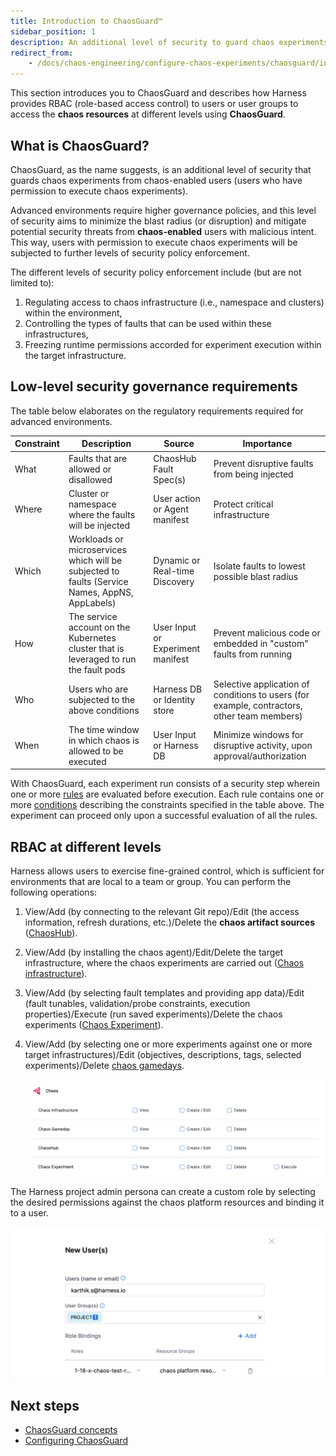 ```yaml
---
title: Introduction to ChaosGuard™
sidebar_position: 1
description: An additional level of security to guard chaos experiments from chaos-enabled users
redirect_from:
    - /docs/chaos-engineering/configure-chaos-experiments/chaosguard/introduction-to-chaosguard
---
```


This section introduces you to ChaosGuard and describes how Harness provides RBAC (role-based access control) to users or user groups to access the **chaos resources** at different levels using **ChaosGuard**.

## What is ChaosGuard?

ChaosGuard, as the name suggests, is an additional level of security that guards chaos experiments from chaos-enabled users (users who have permission to execute chaos experiments).

Advanced environments require higher governance policies, and this level of security aims to minimize the blast radius (or disruption) and mitigate potential security threats from **chaos-enabled** users with malicious intent. This way, users with permission to execute chaos experiments will be subjected to further levels of security policy enforcement.

The different levels of security policy enforcement include (but are not limited to):
1. Regulating access to chaos infrastructure (i.e., namespace and clusters) within the environment,
2. Controlling the types of faults that can be used within these infrastructures, 
3. Freezing runtime permissions accorded for experiment execution within the target infrastructure.

## Low-level security governance requirements
The table below elaborates on the regulatory requirements required for advanced environments.

| Constraint | Description                                                                                    | Source                            | Importance                                                                                  |
|------------|------------------------------------------------------------------------------------------------|-----------------------------------|---------------------------------------------------------------------------------------------|
| What       | Faults that are allowed or disallowed                                                          | ChaosHub Fault Spec(s)            | Prevent disruptive faults from being injected                                               |
| Where      | Cluster or namespace where the faults will be injected                                         | User action or Agent manifest     | Protect critical infrastructure                                                             |
| Which      | Workloads or microservices which will be subjected to faults (Service Names, AppNS, AppLabels) | Dynamic or Real-time Discovery    | Isolate faults to lowest possible blast radius                                              |
| How        | The service account on the Kubernetes cluster that is leveraged to run the fault pods          | User Input or Experiment manifest | Prevent malicious code or embedded in "custom" faults from running                          |
| Who        | Users who are subjected to the above conditions                                                | Harness DB or Identity store      | Selective application of conditions to users (for example, contractors, other team members) |
| When       | The time window in which chaos is allowed to be executed                                       | User Input or Harness DB          | Minimize windows for disruptive activity, upon approval/authorization                       |

With ChaosGuard, each experiment run consists of a security step wherein one or more [rules](./chaosguard-concepts#2-rule) are evaluated before execution. Each rule contains one or more [conditions](/docs/chaos-engineering/features/chaosguard/chaosguard-concepts#1-condition) describing the constraints specified in the table above. The experiment can proceed only upon a successful evaluation of all the rules.

## RBAC at different levels

Harness allows users to exercise fine-grained control, which is sufficient for environments that are local to a team or group. You can perform the following operations:

1. View/Add (by connecting to the relevant Git repo)/Edit (the access information, refresh durations, etc.)/Delete the **chaos artifact sources** ([ChaosHub](/docs/chaos-engineering/features/chaos-hubs/add-chaos-hub.md)).

2. View/Add (by installing the chaos agent)/Edit/Delete the target infrastructure, where the chaos experiments are carried out ([Chaos infrastructure](/docs/chaos-engineering/features/chaos-infrastructure/connect-chaos-infrastructures.md)).

3. View/Add (by selecting fault templates and providing app data)/Edit (fault tunables, validation/probe constraints, execution properties)/Execute (run saved experiments)/Delete the chaos experiments ([Chaos Experiment](/docs/chaos-engineering/features/experiments/construct-and-run-custom-chaos-experiments.md)).

4. View/Add (by selecting one or more experiments against one or more target infrastructures)/Edit (objectives, descriptions, tags, selected experiments)/Delete [chaos gamedays](/docs/chaos-engineering/features/gameday/run-gameday.md).

    ![fine-grain control](./static/introduction-to-chaosguard/fine-grain-control.png)

The Harness project admin persona can create a custom role by selecting the desired permissions against the chaos platform resources and binding it to a user.

![new-user](./static/introduction-to-chaosguard/new-user-entry.png)

## Next steps

* [ChaosGuard concepts](/docs/chaos-engineering/features/chaosguard/chaosguard-concepts.md)
* [Configuring ChaosGuard](/docs/chaos-engineering/features/chaosguard/configuring-chaosguard.md)